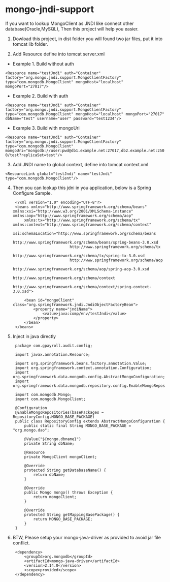 mongo-jndi-support
===================
If you want to lookup MongoClient as JNDI like connect other database(Oracle,MySQL), Then this project will help you easier.

1. Dowload this project, in dist folder you will found two jar files, put it into tomcat lib folder.

2. Add Resource define into tomcat server.xml

* Example 1. Build without auth

`<Resource name="testJndi" auth="Container" factory="org.mongo.jndi.support.MongoClientFactory" type="com.mongodb.MongoClient" mongoHost="localhost" mongoPort="27017"/>`


* Example 2. Build with auth

`<Resource name="testJndi" auth="Container" factory="org.mongo.jndi.support.MongoClientFactory" type="com.mongodb.MongoClient" mongoHost="localhost" mongoPort="27017" dbName="test" username="user" password="test1234"/>`


* Example 3. Build with mongoUri

`<Resource name="testJndi" auth="Container" factory="org.mongo.jndi.support.MongoClientFactory" type="com.mongodb.MongoClient" mongoUri="mongodb://user:pwd@db1.example.net:27017,db2.example.net:2500/test?replicaSet=test"/>`

3. Add JNDI name to global context, define into tomcat context.xml

`<ResourceLink global="testJndi" name="testJndi" type="com.mongodb.MongoClient"/>`

4. Then you can lookup this jdni in you application, below is a Spring Configure Sample.

		<?xml version="1.0" encoding="UTF-8"?>
		<beans xmlns="http://www.springframework.org/schema/beans" xmlns:xsi="http://www.w3.org/2001/XMLSchema-instance" xmlns:aop="http://www.springframework.org/schema/aop"
			xmlns:tx="http://www.springframework.org/schema/tx" xmlns:context="http://www.springframework.org/schema/context"
			xsi:schemaLocation="http://www.springframework.org/schema/beans 
								http://www.springframework.org/schema/beans/spring-beans-3.0.xsd
								http://www.springframework.org/schema/tx
								http://www.springframework.org/schema/tx/spring-tx-3.0.xsd
								http://www.springframework.org/schema/aop 
								http://www.springframework.org/schema/aop/spring-aop-3.0.xsd
								http://www.springframework.org/schema/context   
								http://www.springframework.org/schema/context/spring-context-3.0.xsd">

			<bean id="mongoClient" class="org.springframework.jndi.JndiObjectFactoryBean">
				<property name="jndiName">
					<value>java:comp/env/testJndi</value>
				</property>
			</bean>
		</beans>

5. Inject in java directly

		package com.gpayroll.audit.config;

		import javax.annotation.Resource;

		import org.springframework.beans.factory.annotation.Value;
		import org.springframework.context.annotation.Configuration;
		import org.springframework.data.mongodb.config.AbstractMongoConfiguration;
		import org.springframework.data.mongodb.repository.config.EnableMongoRepositories;

		import com.mongodb.Mongo;
		import com.mongodb.MongoClient;

		@Configuration
		@EnableMongoRepositories(basePackages = RepositoryConfig.MONGO_BASE_PACKAGE)
		public class RepositoryConfig extends AbstractMongoConfiguration {
			public static final String MONGO_BASE_PACKAGE = "org.mongo.dao";

			@Value("${mongo.dbname}")
			private String dbName;

			@Resource
			private MongoClient mongoClient;

			@Override
			protected String getDatabaseName() {
				return dbName;
			}

			@Override
			public Mongo mongo() throws Exception {
				return mongoClient;
			}

			@Override
			protected String getMappingBasePackage() {
				return MONGO_BASE_PACKAGE;
			}
		}

6. BTW, Please setup your mongo-java-driver as provided to avoid jar file conflict.

		<dependency>
			<groupId>org.mongodb</groupId>
			<artifactId>mongo-java-driver</artifactId>
			<version>2.14.0</version>
			<scope>provided</scope>
		</dependency>
